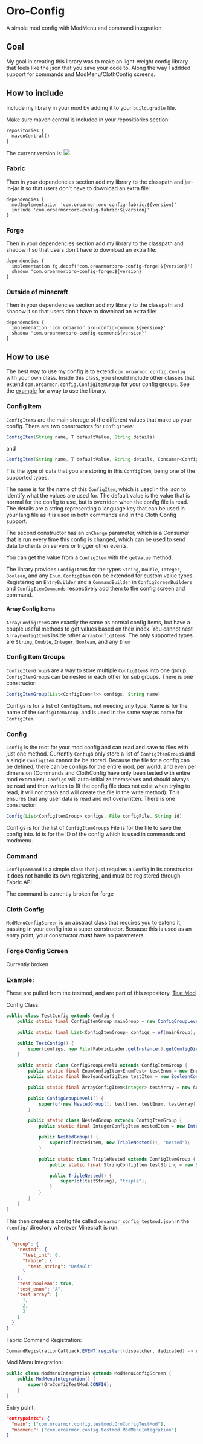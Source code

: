 # Oro-Config
A simple mod config with ModMenu and command integration


## Goal
My goal in creating this library was to make an light-weight config library that feels like the json that you save your code to. Along the way I addded support for commands and ModMenu/ClothConfig screens.


## How to include
Include my library in your mod by adding it to your `build.gradle` file.

Make sure maven central is included in your repositiories section:
```
repositories {
  mavenCentral()
}
```

The current version is: ![](https://img.shields.io/github/v/tag/oroarmor/oro-config.svg)

### Fabric

Then in your dependencies section add my library to the classpath and jar-in-jar it so that users don't have to download an extra file:

```
dependencies {	
  modImplementation 'com.oroarmor:oro-config-fabric:${version}'
  include 'com.oroarmor:oro-config-fabric:${version}'
}
```

### Forge

Then in your dependencies section add my library to the classpath and shadow it so that users don't have to download an extra file:

```
dependencies {	
  implementation fg.deobf('com.oroarmor:oro-config-forge:${version}')
  shadow 'com.oroarmor:oro-config-forge:${version}'
}
```

### Outside of minecraft

Then in your dependencies section add my library to the classpath and shadow it so that users don't have to download an extra file:

```
dependencies {	
  implemenation 'com.oroarmor:oro-config-common:${version}'
  shadow 'com.oroarmor:oro-config-common:${version}'
}
```

## How to use
The best way to use my config is to extend `com.oroarmor.config.Config` with your own class. Inside this class, you should include other classes that extend `com.oroarmor.config.ConfigItemGroup` for your config groups. See the [example](#example) for a way to use the library.

### Config Item
`ConfigItem`s are the main storage of the different values that make up your config. There are two constructors for `ConfigItem`s:
```java
ConfigItem(String name, T defaultValue, String details)
```
and 
```java
ConfigItem(String name, T defaultValue, String details, Consumer<ConfigItem<T>> onChange)
```
T is the type of data that you are storing in this `ConfigItem`, being one of the supported types.

The name is for the name of this `ConfigItem`, which is used in the json to identify what the values are used for.
The default value is the value that is normal for the config to use, but is overriden when the config file is read.
The details are a string representing a language key that can be used in your lang file as it is used in both commands and in the Cloth Config support.

The second constructor has an `onChange` parameter, which is a Consumer that is run every time this config is changed, which can be used to send data to clients on servers or trigger other events.

You can get the value from a `ConfigItem` with the `getValue` method.

The library provides `ConfigItem`s for the types `String`, `Double`, `Integer`, `Boolean`, and any `Enum`. `ConfigItem` can be extended for custom value types. Registering an `EntryBuilder` and a `CommandBuilder` in `ConfigScreenBuilders` and `ConfigItemCommands` respectively add them to the config screen and command.

#### Array Config Items

`ArrayConfigItem`s are exactly the same as normal config items, but have a couple useful methods to get values based on their index. You cannot nest `ArrayConfigItem`s inside other `ArrayConfigItem`s. The only supported types are `String`, `Double`, `Integer`, `Boolean`, and any `Enum`

### Config Item Groups
`ConfigItemGroup`s are a way to store multiple `ConfigItem`s into one group. `ConfigItemGroup`s can be nested in each other for sub groups. There is one constructor:
```java
ConfigItemGroup(List<ConfigItem<?>> configs, String name)
```
Configs is for a list of `ConfigItem`s, not needing any type.
Name is for the name of the `ConfigItemGroup`, and is used in the same way as name for `ConfigItem`.

### Config
`Config` is the root for your mod config and can read and save to files with just one method. Currently `Config`s only store a list of `ConfigItemGroup`s and a single `ConfigItem` cannot be be stored. Because the file for a config can be defined, there can be configs for the entire mod, per world, and even per dimension (Commands and ClothConfig have only been tested with entire mod examples). `Config`s will auto-initialize themselves and should always be read and then written to (If the config file does not exist when trying to read, it will not crash and will create the file in the write method). This ensures that any user data is read and not overwritten. There is one constructor:
```java
Config(List<ConfigItemGroup> configs, File configFile, String id)
```
Configs is for the list of `ConfigItemGroup`s
File is for the file to save the config into.
Id is for the ID of the config which is used in commands and modmenu.

### Command
`ConfigCommand` is a simple class that just requires a `Config` in its constructor. It does not handle its own registering, and must be registered through Fabric API

The command is currently broken for forge

### Cloth Config
`ModMenuConfigScreen` is an abstract class that requires you to extend it, passing in your config into a super constructor. Because this is used as an entry point, your constructor ***must*** have no parameters.

### Forge Config Screen
Currently broken

### Example:
These are pulled from the testmod, and are part of this repository. [Test Mod](https://github.com/OroArmor/oro-config/tree/master/fabric-testmod/src/main)

Config Class:
```java
public class TestConfig extends Config {
    public static final ConfigItemGroup mainGroup = new ConfigGroupLevel1();

    public static final List<ConfigItemGroup> configs = of(mainGroup);

    public TestConfig() {
        super(configs, new File(FabricLoader.getInstance().getConfigDir().toFile(), "oroarmor_config_testmod.json"), "oroarmor_config_testmod");
    }

    public static class ConfigGroupLevel1 extends ConfigItemGroup {
        public static final EnumConfigItem<EnumTest> testEnum = new EnumConfigItem<>("test_enum", EnumTest.A, "test_enum");
        public static final BooleanConfigItem testItem = new BooleanConfigItem("test_boolean", true, "test_boolean");

        public static final ArrayConfigItem<Integer> testArray = new ArrayConfigItem<>("test_array", new Integer[]{1, 2, 3}, "test_array");

        public ConfigGroupLevel1() {
            super(of(new NestedGroup(), testItem, testEnum, testArray), "group");
        }

        public static class NestedGroup extends ConfigItemGroup {
            public static final IntegerConfigItem nestedItem = new IntegerConfigItem("test_int", 0, "test_integer");

            public NestedGroup() {
                super(of(nestedItem, new TripleNested()), "nested");
            }

            public static class TripleNested extends ConfigItemGroup {
                public static final StringConfigItem testString = new StringConfigItem("test_string", "Default", "test_string");

                public TripleNested() {
                    super(of(testString), "triple");
                }
            }
        }
    }
}
```
This then creates a config file called `oroarmor_config_testmod.json` in the `/config/` directory wherever Minecraft is run:
```json
{
  "group": {
    "nested": {
      "test_int": 0,
      "triple": {
        "test_string": "Default"
      }
    },
    "test_boolean": true,
    "test_enum": "A",
    "test_array": [
      1,
      2,
      3
    ]
  }
}
```

Fabric Command Registration:
```java
CommandRegistrationCallback.EVENT.register((dispatcher, dedicated) -> new ConfigCommand(YOUR_CONFIG).register(dispatcher, p -> p.hasPermissionLevel(2)));
```

Mod Menu Integration:
```java
public class ModMenuIntegration extends ModMenuConfigScreen {
	public ModMenuIntegration() {
		super(OroConfigTestMod.CONFIG);
	}
}
```

Entry point:
```json
"entrypoints": {
  "main": ["com.oroarmor.config.testmod.OroConfigTestMod"],
  "modmenu": ["com.oroarmor.config.testmod.ModMenuIntegration"]
}
```



